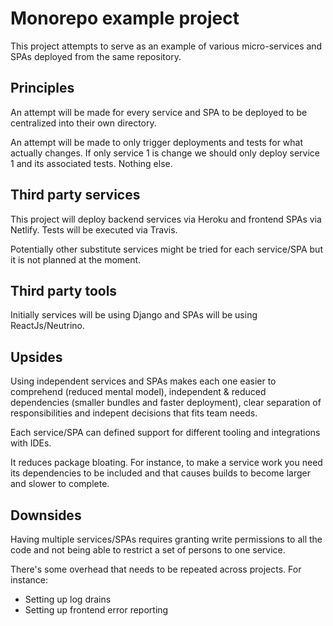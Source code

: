 # Monorepo example project

This project attempts to serve as an example of various micro-services and SPAs deployed from the same repository.

## Principles

An attempt will be made for every service and SPA to be deployed to be centralized into their own directory.

An attempt will be made to only trigger deployments and tests for what actually changes. If only service 1 is change we should only deploy service 1 and its associated tests. Nothing else.

## Third party services

This project will deploy backend services via Heroku and frontend SPAs via Netlify. Tests will be executed via Travis.

Potentially other substitute services might be tried for each service/SPA but it is not planned at the moment.

## Third party tools

Initially services will be using Django and SPAs will be using ReactJs/Neutrino.

## Upsides

Using independent services and SPAs makes each one easier to comprehend (reduced mental model), independent & reduced dependencies (smaller bundles and faster deployment), clear separation of responsibilities and indepent decisions that fits team needs.

Each service/SPA can defined support for different tooling and integrations with IDEs.

It reduces package bloating. For instance, to make a service work you need its dependencies to be included and that causes builds to become larger and slower to complete.

## Downsides

Having multiple services/SPAs requires granting write permissions to all the code and not being able to restrict a set of persons to one service.

There's some overhead that needs to be repeated across projects. For instance:

* Setting up log drains
* Setting up frontend error reporting

